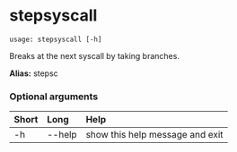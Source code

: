<!-- THIS PART OF THIS FILE IS AUTOGENERATED. DO NOT MODIFY IT. See scripts/generate-docs.sh -->
# stepsyscall

```text
usage: stepsyscall [-h]

```

Breaks at the next syscall by taking branches.

**Alias:** stepsc
### Optional arguments

|Short|Long|Help|
| :--- | :--- | :--- |
|-h|--help|show this help message and exit|

<!-- END OF AUTOGENERATED PART. Do not modify this line or the line below, they mark the end of the auto-generated part of the file. If you want to extend the documentation in a way which cannot easily be done by adding to the command help description, write below the following line. -->
<!-- ------------\>8---- ----\>8---- ----\>8------------ -->
